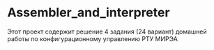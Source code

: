 # Assembler_and_interpreter
Этот проект содержит решение 4 задания (24 вариант) домашней работы по конфигурационному управлению РТУ МИРЭА

